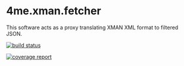 # 4me.xman.fetcher

This software acts as a proxy translating XMAN XML format to filtered JSON.

[![build status](https://gitlab.com/devteamreims/4me.xman.fetcher/badges/master/build.svg)](https://gitlab.com/devteamreims/4me.xman.fetcher/commits/master)

[![coverage report](https://gitlab.com/devteamreims/4me.xman.fetcher/badges/master/coverage.svg)](https://gitlab.com/devteamreims/4me.xman.fetcher/commits/master)
